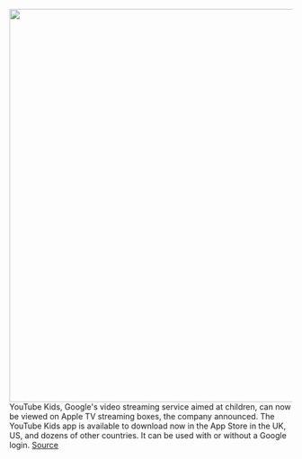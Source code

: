 <img src='https://cdn.vox-cdn.com/thumbor/H_DCceAM5Il71PLcCZv9yNd2bEg=/0x0:2040x1360/1200x800/filters:focal(857x517:1183x843)/cdn.vox-cdn.com/uploads/chorus_image/image/66848440/acastro_180322_1777_youtube_0001.0.jpg' width='700px' /><br/>
YouTube Kids, Google's video streaming service aimed at children, can now be viewed on Apple TV streaming boxes, the company announced. The YouTube Kids app is available to download now in the App Store in the UK, US, and dozens of other countries. It can be used with or without a Google login.
<a href='https://www.theverge.com/21271670/youtube-kids-apple-tv-4k-child-friendly-streaming-service-parental-controls'> Source <a/>